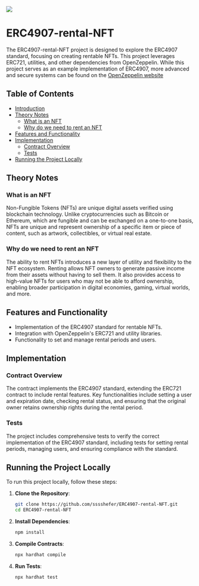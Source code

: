 <img src="https://github.com/user-attachments/assets/25f096aa-c1bb-4479-9319-b025eefb04ea"/>

# ERC4907-rental-NFT

The ERC4907-rental-NFT project is designed to explore the ERC4907 standard, focusing on creating rentable NFTs. This project leverages ERC721, utilities, and other dependencies from OpenZeppelin. While this project serves as an example implementation of ERC4907, more advanced and secure systems can be found on the [OpenZeppelin website](https://openzeppelin.com/)

## Table of Contents

- [Introduction](#erc4907-rental-nft)
- [Theory Notes](#theory-notes)
  - [What is an NFT](#what-is-an-nft)
  - [Why do we need to rent an NFT](#why-do-we-need-to-rent-an-nft)
- [Features and Functionality](#features-and-functionality)
- [Implementation](#implementation)
  - [Contract Overview](#contract-overview)
  - [Tests](#tests)
- [Running the Project Locally](#running-the-project-locally)

## Theory Notes

### What is an NFT

Non-Fungible Tokens (NFTs) are unique digital assets verified using blockchain technology. Unlike cryptocurrencies such as Bitcoin or Ethereum, which are fungible and can be exchanged on a one-to-one basis, NFTs are unique and represent ownership of a specific item or piece of content, such as artwork, collectibles, or virtual real estate.

### Why do we need to rent an NFT

The ability to rent NFTs introduces a new layer of utility and flexibility to the NFT ecosystem. Renting allows NFT owners to generate passive income from their assets without having to sell them. It also provides access to high-value NFTs for users who may not be able to afford ownership, enabling broader participation in digital economies, gaming, virtual worlds, and more.

## Features and Functionality

- Implementation of the ERC4907 standard for rentable NFTs.
- Integration with OpenZeppelin's ERC721 and utility libraries.
- Functionality to set and manage rental periods and users.

## Implementation

### Contract Overview

The contract implements the ERC4907 standard, extending the ERC721 contract to include rental features. Key functionalities include setting a user and expiration date, checking rental status, and ensuring that the original owner retains ownership rights during the rental period.

### Tests

The project includes comprehensive tests to verify the correct implementation of the ERC4907 standard, including tests for setting rental periods, managing users, and ensuring compliance with the standard.

## Running the Project Locally

To run this project locally, follow these steps:

1. **Clone the Repository**:
    ```bash
    git clone https://github.com/sssshefer/ERC4907-rental-NFT.git
    cd ERC4907-rental-NFT
    ```

2. **Install Dependencies**:
    ```bash
    npm install
    ```

3. **Compile Contracts**:
    ```bash
    npx hardhat compile
    ```

4. **Run Tests**:
    ```bash
    npx hardhat test
    ```
